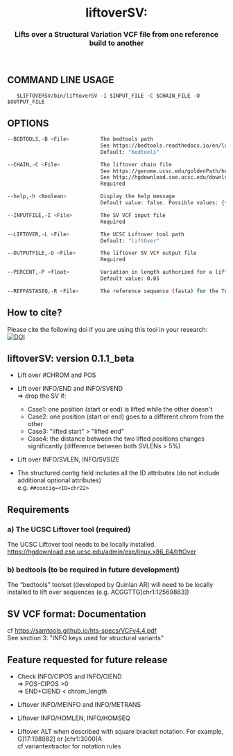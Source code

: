 <p align="center">
<div align="center">
    <h1 style="font-weight: bold">liftoverSV:
      <h3>Lifts over a Structural Variation VCF file from one reference build to another</h3>
    </h1>
</div>

<br />


## COMMAND LINE USAGE

       $LIFTOVERSV/bin/liftoverSV -I $INPUT_FILE -C $CHAIN_FILE -O $OUTPUT_FILE


## OPTIONS
```bash
--BEDTOOLS,-B <File>          The bedtools path
                              See https://bedtools.readthedocs.io/en/latest/content/installation.html
                              Default: "bedtools"

--CHAIN,-C <File>             The liftover chain file
                              See https://genome.ucsc.edu/goldenPath/help/chain.html for a description of chain files
                              See http://hgdownload.soe.ucsc.edu/downloads.html#terms for where to download chain files.
                              Required

--help,-h <Boolean>           Display the help message
                              Default value: false. Possible values: {true, false}

--INPUTFILE,-I <File>         The SV VCF input file
                              Required

--LIFTOVER,-L <File>          The UCSC Liftover tool path
                              Default: "liftOver"

--OUTPUTFILE,-O <File>        The liftover SV VCF output file
                              Required

--PERCENT,-P <float>          Variation in length authorized for a lifted SV (e.g. difference max between SVLEN < 5%)
                              Default value: 0.05

--REFFASTASEQ,-R <File>       The reference sequence (fasta) for the TARGET genome build (i.e., the new one after the liftover)
```

## How to cite?
Please cite the following doi if you are using this tool in your research:</br>
[![DOI](https://zenodo.org/badge/DOI/10.5281/zenodo.12799803.svg)](https://doi.org/10.5281/zenodo.12799803)

## liftoverSV: version 0.1.1_beta

* Lift over #CHROM and POS

* Lift over INFO/END and INFO/SVEND</br>
=> drop the SV if:</br>
   - Case1: one position (start or end) is lifted while the other doesn't
   - Case2: one position (start or end) goes to a different chrom from the other
   - Case3: "lifted start" > "lifted end"
   - Case4: the distance between the two lifted positions changes significantly (difference between both SVLENs > 5%)

* Lift over INFO/SVLEN, INFO/SVSIZE

* The structured contig field includes all the ID attributes (do not include additional optional attributes)</br>
e.g. `##contig=<ID=chr22>`

## Requirements
### a) The UCSC Liftover tool (required)
The UCSC Liftover tool needs to be locally installed.</br>
https://hgdownload.cse.ucsc.edu/admin/exe/linux.x86_64/liftOver
### b) bedtools (to be required in future development)
The “bedtools” toolset (developed by Quinlan AR) will need to be locally installed to lift over sequences (e.g. ACGGTTG]chr1:12569863])

## SV VCF format: Documentation
cf https://samtools.github.io/hts-specs/VCFv4.4.pdf</br>
See section 3: "INFO keys used for structural variants"

## Feature requested for future release

* Check INFO/CIPOS and INFO/CIEND</br>
=> POS-CIPOS >0</br>
=> END+CIEND < chrom_length</br>

* Liftover INFO/MEINFO and INFO/METRANS

* Liftover INFO/HOMLEN, INFO/HOMSEQ
  
* Liftover ALT when described with square bracket notation. For example, G]17:198982] or ]chr1:3000]A</br>
cf variantextractor for notation rules

